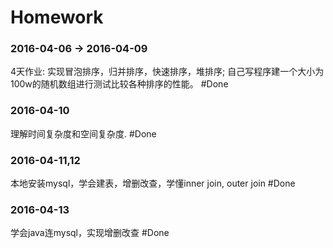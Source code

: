 # Homework
### 2016-04-06 -> 2016-04-09
4天作业: 实现冒泡排序，归并排序，快速排序，堆排序; 自己写程序建一个大小为100w的随机数组进行测试比较各种排序的性能。
#Done
### 2016-04-10
理解时间复杂度和空间复杂度.
#Done
### 2016-04-11,12
本地安装mysql，学会建表，增删改查，学懂inner join, outer join
#Done
### 2016-04-13
学会java连mysql，实现增删改查
#Done
